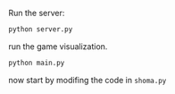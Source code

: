 Run the server:

```bash
python server.py
```

run the game visualization.

```bash
python main.py
```


now start by modifing the code in `shoma.py`
